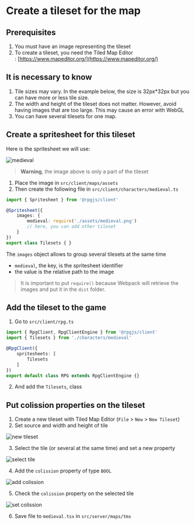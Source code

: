 # Create a tileset for the map

## Prerequisites

1. You must have an image representing the tileset
2. To create a tileset, you need the Tiled Map Editor : [https://www.mapeditor.org/](https://www.mapeditor.org/)

## It is necessary to know

1. Tile sizes may vary. In the example below, the size is 32px*32px but you can have more or less tile size.
2. The width and height of the tileset does not matter. However, avoid having images that are too large. This may cause an error with WebGL
3. You can have several tilesets for one map.

## Create a spritesheet for this tileset

Here is the spritesheet we will use:

![medieval](/assets/medieval.png)

> **Warning**, the image above is only a part of the tileset

1. Place the image in `src/client/maps/assets`
2. Then create the following file in `src/client/characters/medieval.ts`

```ts
import { Spritesheet } from '@rpgjs/client'

@Spritesheet({
    images: {
        medieval: require('./assets/medieval.png')
        // here, you can add other tileset
    }
})
export class Tilesets { }
```

The `images` object allows to group several tilesets at the same time
- `medieval`, the key, is the spritesheet identifier
- the value is the relative path to the image

> It is important to put `require()` because Webpack will retrieve the images and put it in the `dist` folder. 

## Add the tileset to the game

1. Go to `src/client/rpg.ts`

```ts
import { RpgClient, RpgClientEngine } from '@rpgjs/client'
import { Tilesets } from './characters/medieval'

@RpgClient({
    spritesheets: [
        Tilesets
    ]
})
export default class RPG extends RpgClientEngine {}
```

2. And add the `Tilesets`, class 

## Put colission properties on the tileset

1. Create a new tileset with Tiled Map Editor (`File` > `New` > `New Tileset`)
2. Set source and width and height of tile

![new tileset](/assets/new-tileset.png)

3. Select the tile (or several at the same time) and set a new property

![select tile](/assets/select-tile.jpeg)

4. Add the `colission` property of type `BOOL`

![add colission](/assets/add-colission.png)

5. Check the `colission` property on the selected tile

![set colission](/assets/set-colission.jpeg)

6. Save file to `medieval.tsx` in `src/server/maps/tmx`